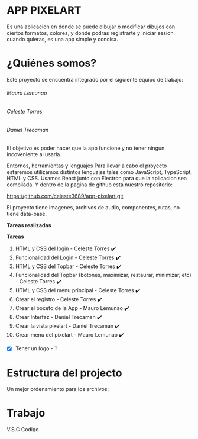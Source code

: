  # APP PIXELART    

Es una aplicacion en donde se puede dibujar o modificar dibujos con ciertos formatos, colores, y donde podras registrarte y iniciar
sesion cuando quieras, es una app simple y concisa.

# ¿Quiénes somos?


Este proyecto se encuentra integrado por el siguiente equipo de trabajo:

###### Mauro Lemunao
###### Celeste Torres
###### Daniel Trecaman

El objetivo es poder hacer que la app funcione y no tener ningun incoveniente al usarla.

Entornos, herramientas y lenguajes
Para llevar a cabo el proyecto estaremos utilizamos distintos lenguajes tales como JavaScript, TypeScript, HTML y CSS. Usamos React junto con Electron para que la aplicacion sea compilada. Y dentro de la pagina de github esta
nuestro repositorio:

https://github.com/celeste3689/app-pixelart.git

El proyecto tiene imagenes, archivos de audio, componentes, rutas, no tiene data-base.

**Tareas realizadas**

__Tareas__


1. HTML y CSS del login - Celeste Torres ✔️
2. Funcionalidad del Login - Celeste Torres ✔️
3. HTML y CSS del Topbar - Celeste Torres ✔️
4. Funcionalidad del Topbar (botones, maximizar, restaurar, minimizar, etc) - Celeste Torres ✔️
5. HTML y CSS del menu principal - Celeste Torres ✔️
6.  Crear el registro - Celeste Torres ✔️ 
7.  Crear el boceto de la App - Mauro Lemunao ✔️ 
8.  Crear Interfaz - Daniel Trecaman ✔️
9.  Crear la vista pixelart - Daniel Trecaman ✔️
10.  Crear menu del pixelart - Mauro Lemunao  ✔️
- [x]  Tener un logo - ❔

# Estructura del projecto 
Un mejor ordenamiento para los archivos:

# Trabajo	
V.S.C	Codigo
